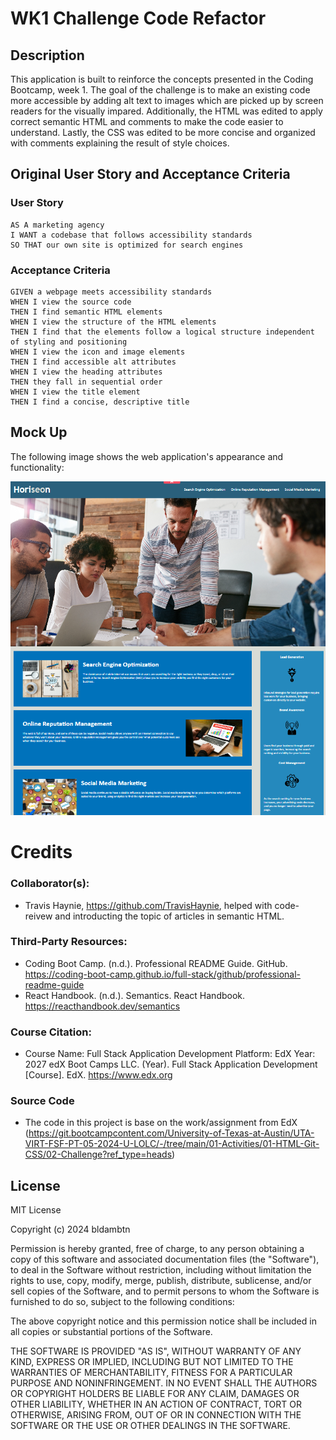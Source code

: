 # WK1 Challenge Code Refactor

## Description

This application is built to reinforce the concepts presented in the Coding Bootcamp, week 1. The goal of the
challenge is to make an existing code more accessible by adding alt text to images which are picked up by screen readers for the visually impared. Additionally, the HTML was edited to apply correct semantic HTML and 
comments to make the code easier to understand. Lastly, the CSS was edited to be more concise and organized with comments explaining the result of style choices.

## Original User Story and Acceptance Criteria

### User Story

```
AS A marketing agency
I WANT a codebase that follows accessibility standards
SO THAT our own site is optimized for search engines
```

### Acceptance Criteria

```
GIVEN a webpage meets accessibility standards
WHEN I view the source code
THEN I find semantic HTML elements
WHEN I view the structure of the HTML elements
THEN I find that the elements follow a logical structure independent of styling and positioning
WHEN I view the icon and image elements
THEN I find accessible alt attributes
WHEN I view the heading attributes
THEN they fall in sequential order
WHEN I view the title element
THEN I find a concise, descriptive title
```

## Mock Up 

The following image shows the web application's appearance and functionality:

![The Horiseon webpage includes a navigation bar, a header image, and cards with text and images at the bottom of the page.](./assets/images/mock%20up%20image.png)

# Credits

### Collaborator(s): 

* Travis Haynie, https://github.com/TravisHaynie, helped with code-reivew and introducting the topic of articles in semantic HTML.

### Third-Party Resources:

* Coding Boot Camp. (n.d.). Professional README Guide. GitHub. https://coding-boot-camp.github.io/full-stack/github/professional-readme-guide
* React Handbook. (n.d.). Semantics. React Handbook. https://reacthandbook.dev/semantics

### Course Citation:

* Course Name: Full Stack Application Development
Platform: EdX
Year: 2027
edX Boot Camps LLC. (Year). Full Stack Application Development [Course]. EdX. https://www.edx.org

### Source Code

* The code in this project is base on the work/assignment from EdX (https://git.bootcampcontent.com/University-of-Texas-at-Austin/UTA-VIRT-FSF-PT-05-2024-U-LOLC/-/tree/main/01-Activities/01-HTML-Git-CSS/02-Challenge?ref_type=heads)

## License

MIT License

Copyright (c) 2024 bldambtn

Permission is hereby granted, free of charge, to any person obtaining a copy
of this software and associated documentation files (the "Software"), to deal
in the Software without restriction, including without limitation the rights
to use, copy, modify, merge, publish, distribute, sublicense, and/or sell
copies of the Software, and to permit persons to whom the Software is
furnished to do so, subject to the following conditions:

The above copyright notice and this permission notice shall be included in all
copies or substantial portions of the Software.

THE SOFTWARE IS PROVIDED "AS IS", WITHOUT WARRANTY OF ANY KIND, EXPRESS OR
IMPLIED, INCLUDING BUT NOT LIMITED TO THE WARRANTIES OF MERCHANTABILITY,
FITNESS FOR A PARTICULAR PURPOSE AND NONINFRINGEMENT. IN NO EVENT SHALL THE
AUTHORS OR COPYRIGHT HOLDERS BE LIABLE FOR ANY CLAIM, DAMAGES OR OTHER
LIABILITY, WHETHER IN AN ACTION OF CONTRACT, TORT OR OTHERWISE, ARISING FROM,
OUT OF OR IN CONNECTION WITH THE SOFTWARE OR THE USE OR OTHER DEALINGS IN THE
SOFTWARE.